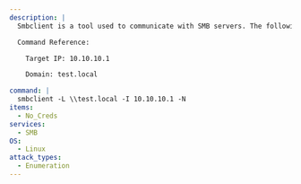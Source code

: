 ```yaml
---
description: |
  Smbclient is a tool used to communicate with SMB servers. The following command will list out all available shares on the target server using anonymous login.

  Command Reference:

  	Target IP: 10.10.10.1

  	Domain: test.local

command: |
  smbclient -L \\test.local -I 10.10.10.1 -N
items:
  - No_Creds
services:
  - SMB
OS:
  - Linux
attack_types:
  - Enumeration
---
```

